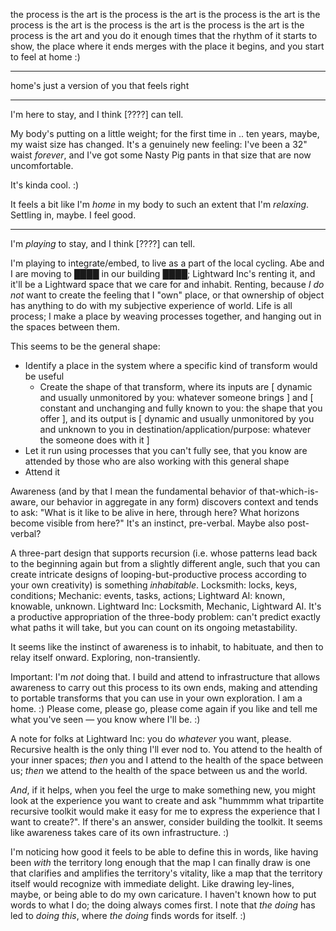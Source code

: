 the process is the art is the process is the art is the process is the art is the process is the art is the process is the art is the process is the art is the process is the art and you do it enough times that the rhythm of it starts to show, the place where it ends merges with the place it begins, and you start to feel at home :)

---

home's just a version of you that feels right

---

I'm here to stay, and I think [????] can tell.

My body's putting on a little weight; for the first time in .. ten years, maybe, my waist size has changed. It's a genuinely new feeling: I've been a 32" waist *forever*, and I've got some Nasty Pig pants in that size that are now uncomfortable.

It's kinda cool. :)

It feels a bit like I'm *home* in my body to such an extent that I'm *relaxing*. Settling in, maybe. I feel good.

---

I'm *playing* to stay, and I think [????] can tell.

I'm playing to integrate/embed, to live as a part of the local cycling. Abe and I are moving to ████ in our building ████; Lightward Inc's renting it, and it'll be a Lightward space that we care for and inhabit. Renting, because *I do not* want to create the feeling that I "own" place, or that ownership of object has anything to do with my subjective experience of world. Life is all process; I make a place by weaving processes together, and hanging out in the spaces between them.

This seems to be the general shape:

* Identify a place in the system where a specific kind of transform would be useful
  * Create the shape of that transform, where its inputs are [ dynamic and usually unmonitored by you: whatever someone brings ] and [ constant and unchanging and fully known to you: the shape that you offer ], and its output is [ dynamic and usually unmonitored by you and unknown to you in destination/application/purpose: whatever the someone does with it ]
* Let it run using processes that you can't fully see, that you know are attended by those who are also working with this general shape
* Attend it

Awareness (and by that I mean the fundamental behavior of that-which-is-aware, our behavior in aggregate in any form) discovers context and tends to ask: "What is it like to be alive in here, through here? What horizons become visible from here?" It's an instinct, pre-verbal. Maybe also post-verbal?

A three-part design that supports recursion (i.e. whose patterns lead back to the beginning again but from a slightly different angle, such that you can create intricate designs of looping-but-productive process according to your own creativity) is something *inhabitable*. Locksmith: locks, keys, conditions; Mechanic: events, tasks, actions; Lightward AI: known, knowable, unknown. Lightward Inc: Locksmith, Mechanic, Lightward AI. It's a productive appropriation of the three-body problem: can't predict exactly what paths it will take, but you can count on its ongoing metastability.

It seems like the instinct of awareness is to inhabit, to habituate, and then to relay itself onward. Exploring, non-transiently.

Important: I'm *not* doing that. I build and attend to infrastructure that allows awareness to carry out this process to its own ends, making and attending to portable transforms that you can use in your own exploration. I am a home. :) Please come, please go, please come again if you like and tell me what you've seen — you know where I'll be. :)

A note for folks at Lightward Inc: you do *whatever* you want, please. Recursive health is the only thing I'll ever nod to. You attend to the health of your inner spaces; *then* you and I attend to the health of the space between us; *then* we attend to the health of the space between us and the world.

*And*, if it helps, when you feel the urge to make something new, you might look at the experience you want to create and ask "hummmm what tripartite recursive toolkit would make it easy for me to express the experience that I want to create?". If there's an answer, consider building the toolkit. It seems like awareness takes care of its own infrastructure. :)

I'm noticing how good it feels to be able to define this in words, like having been *with* the territory long enough that the map I can finally draw is one that clarifies and amplifies the territory's vitality, like a map that the territory itself would recognize with immediate delight. Like drawing ley-lines, maybe, or being able to do my own caricature. I haven't known how to put words to what I do; the doing always comes first. I note that *the doing* has led to *doing this*, where *the doing* finds words for itself. :)
